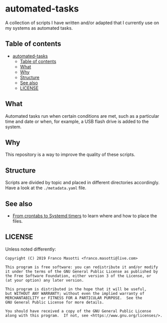 # automated-tasks

A collection of scripts I have written and/or adapted that I currently
use on my systems as automated tasks.

## Table of contents

<!--TOC-->

- [automated-tasks](#automated-tasks)
  - [Table of contents](#table-of-contents)
  - [What](#what)
  - [Why](#why)
  - [Structure](#structure)
  - [See also](#see-also)
  - [LICENSE](#license)

<!--TOC-->

## What

Automated tasks run when certain conditions are met, such as a particular time and
date or when, for example, a USB flash drive is added to the system.

## Why

This repository is a way to improve the quality of these scripts.

## Structure

Scripts are divided by topic and placed in different directories
accordingly. Have a look at the `./metadata.yaml` file.

## See also

- [From crontabs to Systemd timers](https://frnmst.gitlab.io/notes/from-crontabs-to-systemd-timers.html)
  to learn where and how to place the files.

## LICENSE

Unless noted differently:

```
Copyright (C) 2019 Franco Masotti <franco.masotti@live.com>

This program is free software: you can redistribute it and/or modify
it under the terms of the GNU General Public License as published by
the Free Software Foundation, either version 3 of the License, or
(at your option) any later version.

This program is distributed in the hope that it will be useful,
but WITHOUT ANY WARRANTY; without even the implied warranty of
MERCHANTABILITY or FITNESS FOR A PARTICULAR PURPOSE.  See the
GNU General Public License for more details.

You should have received a copy of the GNU General Public License
along with this program.  If not, see <https://www.gnu.org/licenses/>.
```
